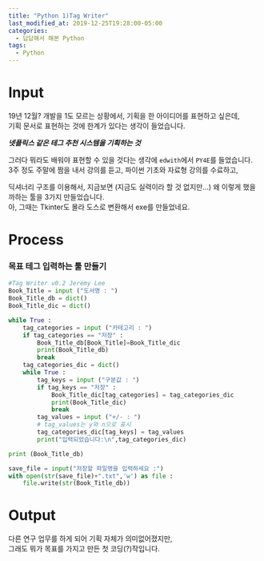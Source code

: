 ```yaml
---
title: "Python 1)Tag Writer"
last_modified_at: 2019-12-25T19:28:00-05:00
categories:
  - 답답해서 해본 Python
tags:
  - Python
---
```


Input
=====


19년 12월? 개발을 1도 모르는 상황에서, 기획을 한 아이디어를 표현하고 싶은데,   
기획 문서로 표현하는 것에 한계가 있다는 생각이 들었습니다.    

**_넷플릭스 같은 테그 추천 시스템을 기획하는 것_**

그러다 뭐라도 배워야 표현할 수 있을 것다는 생각에 `edwith`에서 `PY4E`를 들었습니다.   
3주 정도 주말에 짬을 내서 강의를 듣고, 파이썬 기초와 자료형 강의를 수료하고,   

딕셔너리 구조를 이용해서, 지금보면 (지금도 실력이라 할 것 없지만...)
왜 이렇게 했을까하는 툴을 3가지 만들었습니다.   
아, 그때는 Tkinter도 몰라 도스로 변환해서 exe를 만들었네요.   


Process
=====


### **목표 테그 입력하는 툴 만들기**


```python
#Tag Writer v0.2 Jeremy Lee
Book_Title = input ("도서명 : ")
Book_Title_db = dict()
Book_Title_dic = dict()

while True :
    tag_categories = input ("카테고리 : ")
    if tag_categories == "저장" :
        Book_Title_db[Book_Title]=Book_Title_dic
        print(Book_Title_db)
        break
    tag_categories_dic = dict()
    while True :
        tag_keys = input ("구분값 : ")
        if tag_keys == "저장" :
            Book_Title_dic[tag_categories] = tag_categories_dic
            print(Book_Title_dic)
            break
        tag_values = input ("+/- : ")
        # tag_values는 y와 n으로 표시
        tag_categories_dic[tag_keys] = tag_values
        print("입력되었습니다:\n",tag_categories_dic)

print (Book_Title_db)

save_file = input("저장할 파일명을 입력하세요 :")
with open(str(save_file)+".txt",'w') as file :
    file.write(str(Book_Title_db))
```



Output
=====


다른 연구 업무를 하게 되어 기획 자체가 의미없어졌지만,   
그래도 뭐가 목표를 가지고 만든 첫 코딩(?)작입니다.
